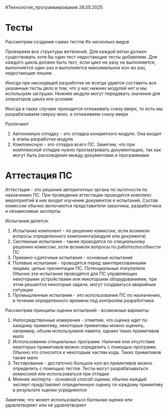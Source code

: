 #Технология_программирования 
28.05.2025
# Тесты
Рассмотрим создания самих тестов
Их несколько видов

Проверяем все структуры ветвлений. Для каждой ветки должен существовать хотя бы один тест недостающие тесты добавляем. Для каждого цикла должен быть тест, если цикл не разу не выполняется, выполняется один раз и выполняется максимальное кол-во раз, недостающие пишем

Иногда при нисходящей разработке не всегда удается составить все указанные тесты дело в том, что у нас нижних модулей нет и мы используем заглушки. Нижнее модули могут передавать значения для операторов цикла или условия 

Иногда в таких случаях приходится отлаживать снизу вверх, то есть мы разрабатываем сверху-вниз, а отлаживаем снизу-вверх

Различают 
1) Автономную отладку - это отладка конкретного модуля. Она входит в этапы разработки модуля
2) Комплексную - это отладка всего ПС. Заметим, что при комплексной отладке нужно просматривать документацию, так как могут быть расхождения между документами и программами
# Аттестация ПС
Аттестация - это решение авторитетных органа по льготности по назначению ПС. При проведении аттестации проводятся комплекс мероприятий в них входит изучение документов и испытаний. Состав комиссии обычно включаются представители заказчика, разработчика и независимые эксперты. 

Испытания делятся:
1) Испытание компонент - по решению комиссии, если возникли вопросы определенного компонента(модуля или документа)
2) Системные испытания - также проводятся по специальному решению комиссии, если возникли вопросы по работоспособности ПС
3) Приемно-сдаточные испытания - основные испытания
4) Полевые испытания - проводятся перед заинтересованными лицами, целью презентации ПС. Потенциальные покупатели. Обычно эти испытания проводятся для ПС управляющих некоторыми устройствами или некоторыми оборудованиями, при этом решаются некоторые задачи, могут создаваться аварийные ситуации 
5) Промышленные испытания - это использование ПС по назначению, в течении определенного времени под контролем разработчика 

Рассмотрим принципы оценки испытаний - возможные варианты:
1) Непосредственные измерения - отметим, что оценка идет по каждому примитиву, некоторые примитивы можно оценить, например, объем используемой памяти, однако таких примитивов мало
2) Использование специальных программ. Наличие или отсутствие некоторых примитивов можно определить с помощью программ. Обычно это относится к некоторым частям кода. Таких примитивов также мало
3) Тестирование - достаточно большое кол-во примитивов можно определить с помощью тестов. Тесты могут разрабатываться комиссией или использоваться при отладке 
4) Мнение эксперта - основной способ оценки, обычно каждый эксперт представляет определенную оценку по каждому примитиву в результате оценки усредняются

Заметим, что может использоваться балльная оценка или удовлетворяет или не удовлетворяет 